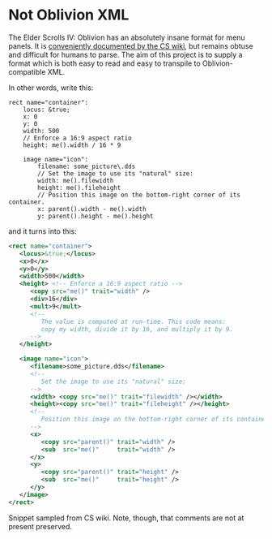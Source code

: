 # Not Oblivion XML

The Elder Scrolls IV: Oblivion has an absolutely insane format for menu panels. It is [conveniently documented by the CS wiki](https://cs.elderscrolls.com/index.php?title=Oblivion_XML_Reference), but remains obtuse and difficult for humans to parse. The aim of this project is to supply a format which is both easy to read and easy to transpile to Oblivion-compatible XML.

In other words, write this:

```text
rect name="container":
    locus: &true;
    x: 0
    y: 0
    width: 500
    // Enforce a 16:9 aspect ratio
    height: me().width / 16 * 9

    image name="icon":
        filename: some_picture\.dds
        // Set the image to use its "natural" size:
        width: me().filewidth
        height: me().fileheight
        // Position this image on the bottom-right corner of its container.
        x: parent().width - me().width
        y: parent().height - me().height
```

and it turns into this:

```xml
<rect name="container">
   <locus>&true;</locus>
   <x>0</x>
   <y>0</y>
   <width>500</width>
   <height> <!-- Enforce a 16:9 aspect ratio -->
      <copy src="me()" trait="width" />
      <div>16</div>
      <mult>9</mult>
      <!--
         The value is computed at run-time. This code means: 
         copy my width, divide it by 16, and multiply it by 9.
      -->
   </height>

   <image name="icon">
      <filename>some_picture.dds</filename>
      <!--
         Set the image to use its "natural" size:
      -->
      <width> <copy src="me()" trait="filewidth" /></width>
      <height><copy src="me()" trait="fileheight" /></height>
      <!--
         Position this image on the bottom-right corner of its container.
      -->
      <x>
         <copy src="parent()" trait="width" />
         <sub  src="me()"     trait="width" />
      </x>
      <y>
         <copy src="parent()" trait="height" />
         <sub  src="me()"     trait="height" />
      </y>
   </image>
</rect>
```

Snippet sampled from CS wiki. Note, though, that comments are not at present preserved.

